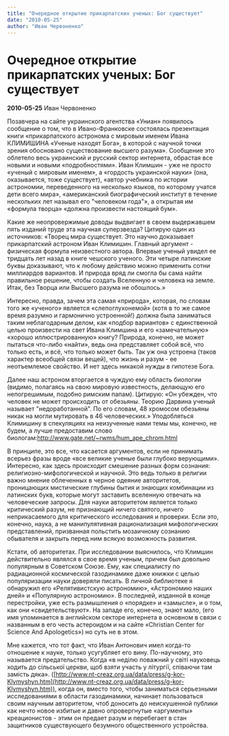 ```yaml
---
title: "Очередное открытие прикарпатских ученых: Бог существует"
date: "2010-05-25"
author: "Иван Червоненко"
---
```


# Очередное открытие прикарпатских ученых: Бог существует

**2010-05-25** Иван Червоненко

Позавчера на сайте украинского агентства «Униан» появилось сообщение о том, что в Ивано-Франковске состоялась презентация книги «прикарпатского астронома с мировым именем Ивана КЛИМИШИНА «Ученые находят Бога», в которой с научной точки зрения обосновано существование высшего разума». Сообщение это облетело весь украинский и русский сектор интернета, обрастая все новыми и новыми «подробностями». Иван Климшин - уже не просто «ученый с мировым именем», а «гордость украинской науки» (она, оказывается, тоже существует), «автор учебника по истории астрономии, переведенного на несколько языков, по которому учатся дети всего мира», «американский биографический институт в течение нескольких лет называл его "человеком года"», а открытая им «формула творца» «должна произвести настоящий бум».

Какие же неопровержимые доводы выдвигает в своем выдержавшем пять изданий труде эта научная суперзвезда? Цитирую один из источников: «Творец мира существует. Это научно доказывает прикарпатский астроном Иван Климишин. Главный аргумент - физическая формула неизвестного автора. Впервые ученый увидел ее тридцать лет назад в книге чешского ученого. Эти четыре латинские буквы доказывают, что к любому действию можно применить сотни миллиардов вариантов. И природа вряд ли смогла бы сама найти правильное решение, чтобы создать Вселенную и человека на земле. Итак, без Творца или Высшего разума не обошлось.»

Интересно, правда, зачем эта самая «природа», которая, по словам того же «ученого» является «слепоглухонемой» (хотя в то же самое время разумно и гармонично устроенной!) должна была заниматься таким неблагодарным делом, как «подбор вариантов» с единственной целью произвести на свет Ивана Климшина и его «замечательную» «хорошо иллюстрированную» книгу? Природа, конечно, не может пытаться что-либо «найти», ведь она представляет собой всё, что только есть, и всё, что только может быть. Так уж она устроена (таков характер всеобщей связи вещей), что жизнь и разум - ее неотъемлемое свойство. И нет здесь никакой нужды в гипотезе Бога.

Далее наш астроном вторгается в чуждую ему область биологии (видимо, полагаясь на свою мировую известность, делающую его непогрешимым, подобно римским папам). Цитирую: «Он убежден, что человек не может происходить от обезьяны. Теорию Дарвина ученый называет "недоработанной". По его словам, 48 хромосом обезьяны никак на могли мутировать в 46 человеческих.» Уподобляться Климишину в спекуляциях на неизученные нами темы мы, конечно, не будем, а лучше предоставим слово биологам:http://www.gate.net/~rwms/hum_ape_chrom.html

В принципе, это все, что касается аргументов, если не принимать всерьез фразы вроде «все великие ученые были глубоко верующими». Интересно, как здесь происходит смешение разных форм сознания: религиозно-мифологической и научной. Это ведь только в религии важно мнение облеченных в черное одеяние авторитетов, проницающих мистические глубины бытия и знающих комбинации из латинских букв, которые могут заставить вселенную отвечать на человеческие запросы. Для науки авторитетом является только критический разум, не признающий ничего святого, ничего неприкасаемого для критического исследования и проверки. Если это, конечно, наука, а не манипулятивная рационализация мифологических представлений, призванная польстить мозаичному сознанию обывателя и закрыть перед ним всякую возможность развития.

Кстати, об авторитетах. При исследовании выяснилось, что Климшин действительно являлся в свое время ученым, причем был довольно популярным в Советском Союзе. Ему, как специалисту по радиационной космической газодинамике даже книжки с целью популяризации науки доверяли писать. В личной библиотеке я обнаружил его «Релятивистскую астрономию», «Астрономию наших дней» и «Популярную астрономию». В последней, изданной в конце перестройки, уже есть размышления о «порядке» и «замысле», и о том, как они «свидетельствуют». На западе его, конечно, знают мало, (его имя упоминается в английском секторе интернета в основном в связи с названным в его честь астероидом и на сайте «Christian Center for Science And Apologetics») но суть не в этом.

Мне кажется, что тот факт, что Иван Антонович имел когда-то отношение к науке, только усугубляет его вину. По-научному, это называется предательство. Когда «в неділю по­важний у світі науковець ходить до сільської церкви, щоб взяти участь у літургії, співаючи там замість дяка». ([http://www.nt-creaz.org.ua/data/press/g-kor-Klymyshyn.htm](http://www.nt-creaz.org.ua/data/press/g-kor-Klymyshyn.htm)), когда он, вместо того, чтобы заниматься серьезными исследованиями в области газодинамики, начинает пользоваться своим научным авторитетом, чтоб доносить до неискушенной публики как нечто новое избитые и давно опровергнутые «аргументы» креационистов - этим он предает разум и перебегает в стан защитников существующего безумного общественного устройства.